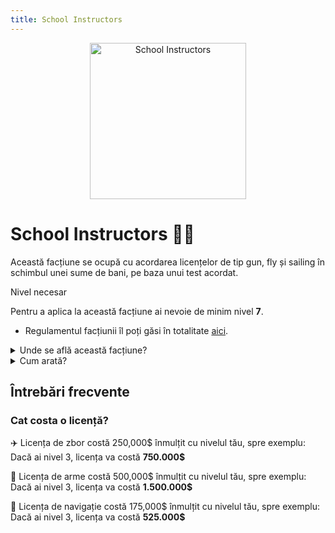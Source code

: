 ```yaml
---
title: School Instructors
---
```


<p align="center">
    <img width="250" src="https://i.imgur.com/cVrvVDm.png" alt="School Instructors">
</p>

# School Instructors 🧑‍🏫
Această facțiune se ocupă cu acordarea licențelor de tip gun, fly și sailing în schimbul unei sume de bani, pe baza unui test acordat.


<div class="warning-container">
    <p class="title">Nivel necesar</p>
    <p class="description">Pentru a aplica la această facțiune ai nevoie de minim nivel <strong>7</strong>.</p>
</div>

- Regulamentul facțiunii îl poți găsi în totalitate [aici](https://ragepanel.b-hood.ro/rules/view/regulament-instructori "Link regulament SI").


<details class="details custom-block">
    <summary>Unde se află această facțiune?</summary>
    <p>![Locație SI](https://i.imgur.com/6cdeSkl.png "Locație SI")</p>
</details>

<details class="details custom-block">
    <summary>Cum arată?</summary>
    <p>![HQ SI](https://i.imgur.com/Ro3JQ3G.png "HQ SI")</p>
</details>

## Întrebări frecvente
### Cat costa o licență?

✈️ Licența de zbor costă 250,000$ înmulțit cu nivelul tău, spre exemplu: Dacă ai nivel 3, licența va costă **750.000$**

🔫 Licența de arme costă 500,000$ înmulțit cu nivelul tău, spre exemplu: Dacă ai nivel 3, licența va costă **1.500.000$**

🚢 Licența de navigație costă 175,000$ înmulțit cu nivelul tău, spre exemplu: Dacă ai nivel 3, licența va costă **525.000$**
